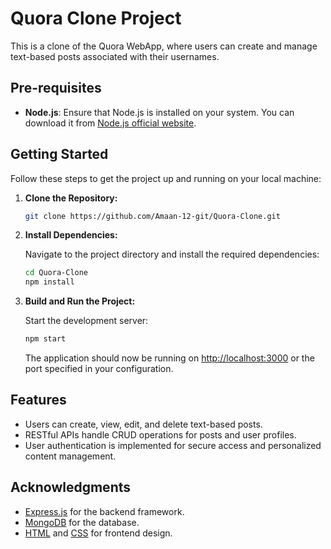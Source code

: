 # Quora Clone Project

This is a clone of the Quora WebApp, where users can create and manage text-based posts associated with their usernames.

## Pre-requisites

- **Node.js**: Ensure that Node.js is installed on your system. You can download it from [Node.js official website](https://nodejs.org/).

## Getting Started

Follow these steps to get the project up and running on your local machine:

1. **Clone the Repository:**

   ```bash
   git clone https://github.com/Amaan-12-git/Quora-Clone.git
   ```

2. **Install Dependencies:**

   Navigate to the project directory and install the required dependencies:

   ```bash
   cd Quora-Clone
   npm install
   ```

3. **Build and Run the Project:**

   Start the development server:

   ```bash
   npm start
   ```

   The application should now be running on [http://localhost:3000](http://localhost:8080) or the port specified in your configuration.

## Features

- Users can create, view, edit, and delete text-based posts.
- RESTful APIs handle CRUD operations for posts and user profiles.
- User authentication is implemented for secure access and personalized content management.

## Acknowledgments

- [Express.js](https://expressjs.com/) for the backend framework.
- [MongoDB](https://www.mongodb.com/) for the database.
- [HTML](https://developer.mozilla.org/en-US/docs/Web/HTML) and [CSS](https://developer.mozilla.org/en-US/docs/Web/CSS) for frontend design.
